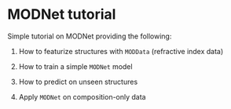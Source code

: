 # MODNet tutorial

Simple tutorial on MODNet providing the following:

1) How to featurize structures with `MODData` (refractive index data)

2) How to train a simple `MODNet` model

3) How to predict on unseen structures

4) Apply `MODNet` on composition-only data